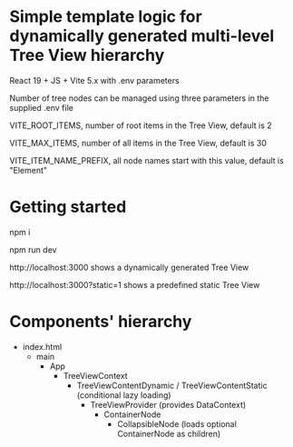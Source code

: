 # Simple template logic for dynamically generated multi-level Tree View hierarchy

React 19 + JS + Vite 5.x with .env parameters

Number of tree nodes can be managed using three parameters in the supplied .env file

VITE_ROOT_ITEMS, number of root items in the Tree View, default is 2

VITE_MAX_ITEMS, number of all items in the Tree View, default is 30

VITE_ITEM_NAME_PREFIX, all node names start with this value, default is "Element"

# Getting started

npm i

npm run dev

http://localhost:3000 shows a dynamically generated Tree View

http://localhost:3000?static=1 shows a predefined static Tree View

# Components' hierarchy

- index.html
  - main
    - App
      - TreeViewContext
        - TreeViewContentDynamic / TreeViewContentStatic (conditional lazy loading)
          - TreeViewProvider (provides DataContext)
            - ContainerNode
              - CollapsibleNode (loads optional ContainerNode as children)
